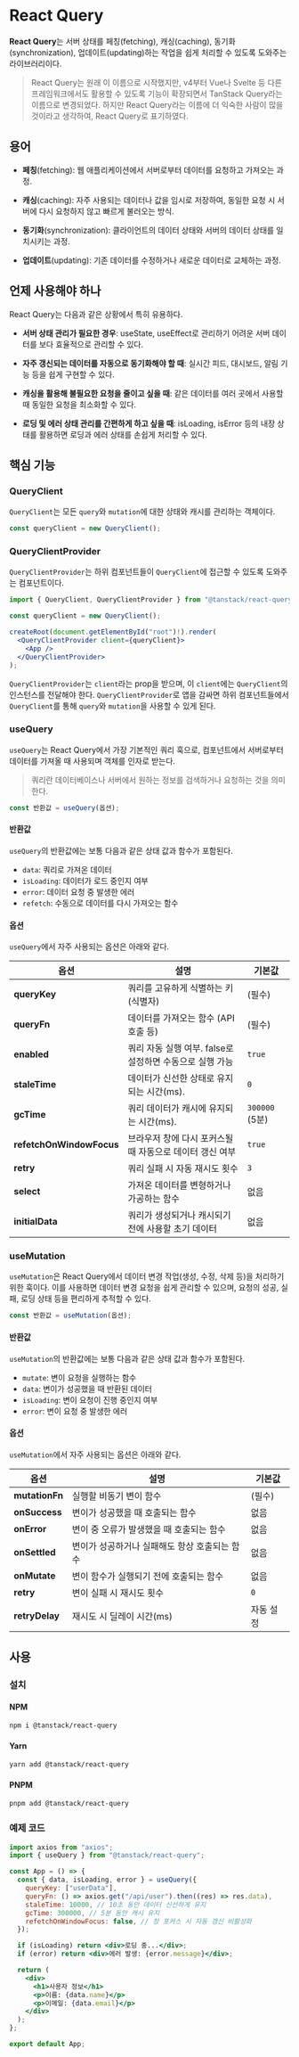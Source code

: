 # React Query

**React Query**는 서버 상태를 페칭(fetching), 캐싱(caching), 동기화(synchronization), 업데이트(updating)하는 작업을 쉽게 처리할 수 있도록 도와주는 라이브러리이다.

> React Query는 원래 이 이름으로 시작했지만, v4부터 Vue나 Svelte 등 다른 프레임워크에서도 활용할 수 있도록 기능이 확장되면서 TanStack Query라는 이름으로 변경되었다. 하지만 React Query라는 이름에 더 익숙한 사람이 많을 것이라고 생각하여, React Query로 표기하였다.

## 용어

- **페칭**(fetching): 웹 애플리케이션에서 서버로부터 데이터를 요청하고 가져오는 과정.

- **캐싱**(caching): 자주 사용되는 데이터나 값을 임시로 저장하여, 동일한 요청 시 서버에 다시 요청하지 않고 빠르게 불러오는 방식.

- **동기화**(synchronization): 클라이언트의 데이터 상태와 서버의 데이터 상태를 일치시키는 과정.

- **업데이트**(updating): 기존 데이터를 수정하거나 새로운 데이터로 교체하는 과정.

## 언제 사용해야 하나

React Query는 다음과 같은 상황에서 특히 유용하다.

- **서버 상태 관리가 필요한 경우**: useState, useEffect로 관리하기 어려운 서버 데이터를 보다 효율적으로 관리할 수 있다.

- **자주 갱신되는 데이터를 자동으로 동기화해야 할 때**: 실시간 피드, 대시보드, 알림 기능 등을 쉽게 구현할 수 있다.

- **캐싱을 활용해 불필요한 요청을 줄이고 싶을 때**: 같은 데이터를 여러 곳에서 사용할 때 동일한 요청을 최소화할 수 있다.

- **로딩 및 에러 상태 관리를 간편하게 하고 싶을 때**: isLoading, isError 등의 내장 상태를 활용하면 로딩과 에러 상태를 손쉽게 처리할 수 있다.

## 핵심 기능

### QueryClient

`QueryClient`는 모든 `query`와 `mutation`에 대한 상태와 캐시를 관리하는 객체이다.

```jsx
const queryClient = new QueryClient();
```

### QueryClientProvider

`QueryClientProvider`는 하위 컴포넌트들이 `QueryClient`에 접근할 수 있도록 도와주는 컴포넌트이다.

```jsx
import { QueryClient, QueryClientProvider } from "@tanstack/react-query";

const queryClient = new QueryClient();

createRoot(document.getElementById("root")!).render(
  <QueryClientProvider client={queryClient}>
    <App />
  </QueryClientProvider>
);
```

`QueryClientProvider`는 `client`라는 prop을 받으며, 이 `client`에는 `QueryClient`의 인스턴스를 전달해야 한다. `QueryClientProvider`로 앱을 감싸면 하위 컴포넌트들에서 `QueryClient`를 통해 `query`와 `mutation`을 사용할 수 있게 된다.

### useQuery

`useQuery`는 React Query에서 가장 기본적인 쿼리 훅으로, 컴포넌트에서 서버로부터 데이터를 가져올 때 사용되며 객체를 인자로 받는다.

> 쿼리란 데이터베이스나 서버에서 원하는 정보를 검색하거나 요청하는 것을 의미한다.

```jsx
const 반환값 = useQuery(옵션);
```

#### 반환값

`useQuery`의 반환값에는 보통 다음과 같은 상태 값과 함수가 포함된다.

- `data`: 쿼리로 가져온 데이터
- `isLoading`: 데이터가 로드 중인지 여부
- `error`: 데이터 요청 중 발생한 에러
- `refetch`: 수동으로 데이터를 다시 가져오는 함수

#### 옵션

`useQuery`에서 자주 사용되는 옵션은 아래와 같다.

| **옵션**                 | **설명**                                                 | **기본값**     |
| ------------------------ | -------------------------------------------------------- | -------------- |
| **queryKey**             | 쿼리를 고유하게 식별하는 키(식별자)                      | (필수)         |
| **queryFn**              | 데이터를 가져오는 함수 (API 호출 등)                     | (필수)         |
| **enabled**              | 쿼리 자동 실행 여부. false로 설정하면 수동으로 실행 가능 | `true`         |
| **staleTime**            | 데이터가 신선한 상태로 유지되는 시간(ms).                | `0`            |
| **gcTime**               | 쿼리 데이터가 캐시에 유지되는 시간(ms).                  | `300000` (5분) |
| **refetchOnWindowFocus** | 브라우저 창에 다시 포커스될 때 자동으로 데이터 갱신 여부 | `true`         |
| **retry**                | 쿼리 실패 시 자동 재시도 횟수                            | `3`            |
| **select**               | 가져온 데이터를 변형하거나 가공하는 함수                 | 없음           |
| **initialData**          | 쿼리가 생성되거나 캐시되기 전에 사용할 초기 데이터       | 없음           |

### useMutation

`useMutation`은 React Query에서 데이터 변경 작업(생성, 수정, 삭제 등)을 처리하기 위한 훅이다. 이를 사용하면 데이터 변경 요청을 쉽게 관리할 수 있으며, 요청의 성공, 실패, 로딩 상태 등을 편리하게 추적할 수 있다.

```jsx
const 반환값 = useMutation(옵션);
```

#### 반환값

`useMutation`의 반환값에는 보통 다음과 같은 상태 값과 함수가 포함된다.

- `mutate`: 변이 요청을 실행하는 함수
- `data`: 변이가 성공했을 때 반환된 데이터
- `isLoading`: 변이 요청이 진행 중인지 여부
- `error`: 변이 요청 중 발생한 에러

#### 옵션

`useMutation`에서 자주 사용되는 옵션은 아래와 같다.

| **옵션**       | **설명**                                      | **기본값** |
| -------------- | --------------------------------------------- | ---------- |
| **mutationFn** | 실행할 비동기 변이 함수                       | (필수)     |
| **onSuccess**  | 변이가 성공했을 때 호출되는 함수              | 없음       |
| **onError**    | 변이 중 오류가 발생했을 때 호출되는 함수      | 없음       |
| **onSettled**  | 변이가 성공하거나 실패해도 항상 호출되는 함수 | 없음       |
| **onMutate**   | 변이 함수가 실행되기 전에 호출되는 함수       | 없음       |
| **retry**      | 변이 실패 시 재시도 횟수                      | `0`        |
| **retryDelay** | 재시도 시 딜레이 시간(ms)                     | 자동 설정  |

## 사용

### 설치

#### NPM

```bash
npm i @tanstack/react-query
```

#### Yarn

```bash
yarn add @tanstack/react-query
```

#### PNPM

```bash
pnpm add @tanstack/react-query
```

### 예제 코드

```jsx
import axios from "axios";
import { useQuery } from "@tanstack/react-query";

const App = () => {
  const { data, isLoading, error } = useQuery({
    queryKey: ["userData"],
    queryFn: () => axios.get("/api/user").then((res) => res.data),
    staleTime: 10000, // 10초 동안 데이터 신선하게 유지
    gcTime: 300000, // 5분 동안 캐시 유지
    refetchOnWindowFocus: false, // 창 포커스 시 자동 갱신 비활성화
  });

  if (isLoading) return <div>로딩 중...</div>;
  if (error) return <div>에러 발생: {error.message}</div>;

  return (
    <div>
      <h1>사용자 정보</h1>
      <p>이름: {data.name}</p>
      <p>이메일: {data.email}</p>
    </div>
  );
};

export default App;
```
